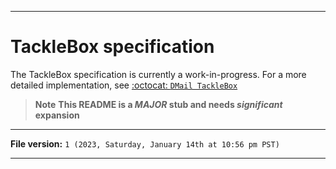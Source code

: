 
***

# TackleBox specification

The TackleBox specification is currently a work-in-progress. For a more detailed implementation, see [:octocat: `DMail TackleBox`](https://github.com/seanpm2001/DMail_Tacklebox/)

> **Note** **This README is a _MAJOR_ stub and needs _significant_ expansion**

***

**File version:** `1 (2023, Saturday, January 14th at 10:56 pm PST)`

***
